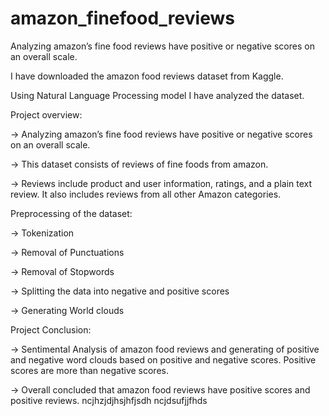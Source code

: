 # amazon_finefood_reviews
Analyzing amazon’s fine food reviews have positive or negative scores on an overall scale.

I have downloaded the amazon food reviews dataset from Kaggle.

Using Natural Language Processing model I have analyzed the dataset.

Project overview:

-> Analyzing amazon’s fine food reviews have positive or negative scores on an overall scale.

-> This dataset consists of reviews of fine foods from amazon. 

-> Reviews include product and user information, ratings, and a plain text review. It also includes reviews from all other Amazon categories.

Preprocessing of the dataset:

-> Tokenization

-> Removal of Punctuations

-> Removal of Stopwords

-> Splitting the data into negative and positive scores

-> Generating World clouds

Project Conclusion:

-> Sentimental Analysis of amazon food reviews and generating of positive and negative word clouds based on positive and negative scores. Positive scores
are more than negative scores.

-> Overall concluded that amazon food reviews have positive scores and positive reviews.
ncjhzjdjhsjhfjsdh
ncjdsufjjfhds

